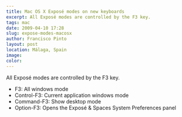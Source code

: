 ```yaml
---
title: Mac OS X Exposé modes on new keyboards
excerpt: All Exposé modes are controlled by the F3 key.
tags: mac
date: 2009-04-10 17:28
slug: expose-modes-macosx
author: Francisco Pinto
layout: post
location: Málaga, Spain
image:
color:
---
```


All Exposé modes are controlled by the F3 key.

- F3: All windows mode
- Control-F3: Current application windows mode
- Command-F3: Show desktop mode
- Option-F3: Opens the Exposé & Spaces System Preferences panel